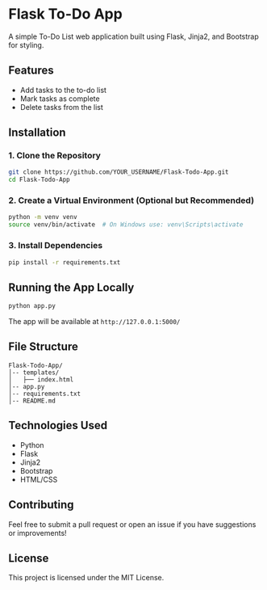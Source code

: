 # Flask To-Do App

A simple To-Do List web application built using Flask, Jinja2, and Bootstrap for styling.

## Features
- Add tasks to the to-do list
- Mark tasks as complete
- Delete tasks from the list

## Installation
### 1. Clone the Repository
```sh
git clone https://github.com/YOUR_USERNAME/Flask-Todo-App.git
cd Flask-Todo-App
```

### 2. Create a Virtual Environment (Optional but Recommended)
```sh
python -m venv venv
source venv/bin/activate  # On Windows use: venv\Scripts\activate
```

### 3. Install Dependencies
```sh
pip install -r requirements.txt
```

## Running the App Locally
```sh
python app.py
```
The app will be available at `http://127.0.0.1:5000/`



## File Structure
```
Flask-Todo-App/
│-- templates/
│   ├── index.html
│-- app.py
│-- requirements.txt
│-- README.md
```

## Technologies Used
- Python
- Flask
- Jinja2
- Bootstrap
- HTML/CSS

## Contributing
Feel free to submit a pull request or open an issue if you have suggestions or improvements!

## License
This project is licensed under the MIT License.

